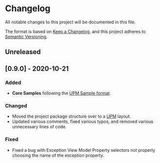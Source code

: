 # Changelog

All notable changes to this project will be documented in this file.

The format is based on [Keep a Changelog](https://keepachangelog.com/en/1.0.0/),
and this project adheres to [Semantic Versioning](https://semver.org/spec/v2.0.0.html).

## Unreleased

## [0.9.0] - 2020-10-21

### Added

- **Core Samples** following the [UPM Sample format](https://forum.unity.com/threads/samples-in-packages-manual-setup.623080/).

### Changed

- Moved the project package structure over to a [UPM](https://docs.unity3d.com/Manual/cus-layout.html) layout.
- Updated various comments, fixed various typos, and removed various unnecessary lines of code.

### Fixed

- Fixed a bug with Exception View Model Property selectors not properly choosing the name of the exception property.
